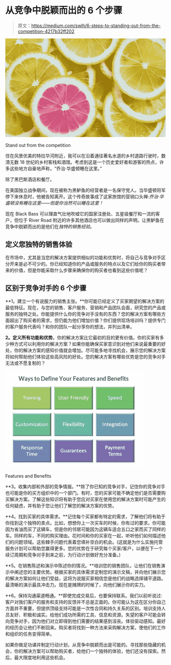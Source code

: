 # 从竞争中脱颖而出的 6 个步骤

> 原文：<https://medium.com/swlh/6-steps-to-standing-out-from-the-competition-4217b32ff202>

![](img/77529bddb7be1b647a1cd8d83bc12a96.png)

Stand out from the competition

住在风景优美的特拉华河附近，我可以在沿着通往著名水道的乡村道路行驶时，数清无数 18 世纪的乡村客栈和酒馆。考虑到这是一个历史爱好者和游客的热点，许多这些地方自豪地声称，“乔治·华盛顿睡在这里。”

除了黑巴斯酒店和餐厅。

在美国独立战争期间，现在被称为黑鲈鱼的经营者是一名保守党人。当华盛顿将军停下来休息时，他被告知离开。这个传奇故事成了这家旅馆的营销口头禅:*乔治·华盛顿没有睡在这里——但是你当然可以睡在这里！*

现在 Black Bass 可以理直气壮地吹嘘它的国家注册处、五星级餐厅和一流的客户，但位于 River Road 附近的许多其他酒店也可以做出同样的声明。让黑鲈鱼在竞争中脱颖而出的是他们在*独特的销售经验*。

## 定义您独特的销售体验

在市场中，尤其是当您的解决方案提供相似的功能和优势时，将自己与竞争对手区分开来是必不可少的。你已经知道你的产品或服务的特点以及它们给你的购买者带来的价值，但是你能采取什么步骤来确保你的购买者也看到这些价值呢？

## 区别于竞争对手的 6 个步骤

**1。建立一个有说服力的销售主张。**你可能已经定义了买家期望的解决方案的最低特征。现在，与您的销售、客户服务、营销和产品团队会面，研究您的产品或服务的独特之处。你能提供什么你的竞争对手没有的东西？您的解决方案有哪些方面超出了购买者的需求，但仍能为他们增加价值？你们提供现场培训吗？提供专门的客户服务代表吗？和你的团队一起分享你的想法，并列出清单。

**2。定义所有功能和优势**。你的解决方案比它最初的目的更有价值。你的买家有多少种方式可以利用你的解决方案？如果你能确保买家意识到对他们来说最重要的好处，你的解决方案的感知价值就会增加。尽可能多地寻找机会，展示您的解决方案将如何帮助他们体验这些高风险的好处。您的解决方案有哪些优势是您的竞争对手无法或不愿复制的？

![](img/c901a9dc8659bf38b4c9d3d808a4b39e.png)

Features and Benefits

**3。收集内部和外部的竞争情报。**除了你已知的竞争对手，记住你的竞争对手也可能是你的买方组织中的一个部门。有时，您的买家可能不确定他们是否需要购买解决方案。了解这些知识将有助于您应对买家在使用您的解决方案时可能产生的任何疑虑，并有助于您让他们了解您的解决方案的优势。

**4。找到买家的具体需求。**记住每个买家都有特定的需求，了解他们将有助于你找到这个独特的卖点。比如，想想你上一次买车的时候，你有过的要求。你可能因为省油而买了这辆车，但是你的邻居可能因为这辆车适合五口之家而买了同样的车。同样的车，不同的购买理由。花时间和你的买家在一起，听听他们如何描述他们的问题领域。这些棘手问题代表着您填补空白的机会。(这就是为什么实施托管服务计划可以帮助您赢得更多。您的优势在于研究每个买家/客户，以便在下一个续订周期和竞争对手到来之前，为行动计划做好充分准备。)

**5。在销售陈述和演示中陈述你的情况。**培训您的销售团队，让他们在销售演示中阐述您的主要优势。根据买家的具体需求定制您的演示文稿，并向他们展示您的解决方案如何让他们受益，这将为说服买家相信您是他们的战略选择铺平道路。最清晰的演示最具冲击力。现在是摊牌的时候了，向他们展示你的实力。

**6。保持沟通渠道畅通。**即使完成交易后，也要保持联系。我们以前听说过:客户对我们客户的服务和支持的反馈并不总是正面的。你可能认为这在区分你自己方面并不重要，但提供顶级支持可能是一次性合同和持久关系的区别。培训支持人员友好、积极和诚实。给他们成功所需的工具、信息和资源。失望的客户可能会转向竞争对手，因为他们对立即得到他们需要的结果感到沮丧。体验驱动感知。最好的经历会让他们不断回来。购买者将找到一种方法来采购解决方案，使他们的工作和组织的任务变得简单。

如果你做足功课并制定行动计划，从竞争中脱颖而出是可能的。寻找那些隐藏的机会，你的解决方案可以帮助购买者，给他们一个独特的体验，他们还没有探索。然后，最大限度地利用这些机会。